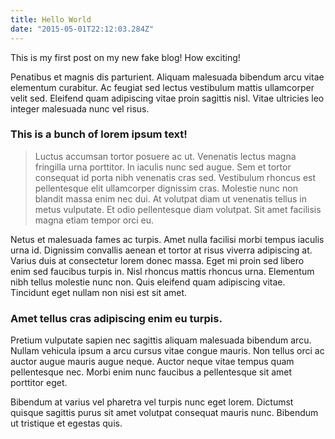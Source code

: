 ```yaml
---
title: Hello World
date: "2015-05-01T22:12:03.284Z"
---
```


This is my first post on my new fake blog! How exciting!

 Penatibus et magnis dis parturient. Aliquam malesuada bibendum arcu vitae elementum curabitur. Ac feugiat sed lectus vestibulum mattis ullamcorper velit sed. Eleifend quam adipiscing vitae proin sagittis nisl. Vitae ultricies leo integer malesuada nunc vel risus.

### This is a bunch of lorem ipsum text!

> Luctus accumsan tortor posuere ac ut. Venenatis lectus magna fringilla urna porttitor.
> In iaculis nunc sed augue. Sem et tortor consequat id porta nibh venenatis cras sed.
> Vestibulum rhoncus est pellentesque elit ullamcorper dignissim cras. Molestie nunc non
> blandit massa enim nec dui. At volutpat diam ut venenatis tellus in metus vulputate.
> Et odio pellentesque diam volutpat. Sit amet facilisis magna etiam tempor orci eu.

Netus et malesuada fames ac turpis. Amet nulla facilisi morbi tempus iaculis urna id. Dignissim convallis aenean et tortor at risus viverra adipiscing at. Varius duis at consectetur lorem donec massa. Eget mi proin sed libero enim sed faucibus turpis in. Nisl rhoncus mattis rhoncus urna. Elementum nibh tellus molestie nunc non. Quis eleifend quam adipiscing vitae. Tincidunt eget nullam non nisi est sit amet.

### Amet tellus cras adipiscing enim eu turpis.

Pretium vulputate sapien nec sagittis aliquam malesuada bibendum arcu. Nullam vehicula ipsum a arcu cursus vitae congue mauris. Non tellus orci ac auctor augue mauris augue neque. Auctor neque vitae tempus quam pellentesque nec. Morbi enim nunc faucibus a pellentesque sit amet porttitor eget.

Bibendum at varius vel pharetra vel turpis nunc eget lorem. Dictumst quisque sagittis purus sit amet volutpat consequat mauris nunc. Bibendum ut tristique et egestas quis.
